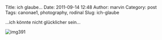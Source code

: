 Title: ich glaube...
Date: 2011-09-14 12:48
Author: marvin
Category: post
Tags: canonae1, photography, rodinal
Slug: ich-glaube

...ich könnte nicht glücklicher sein...

![img391]({filename}/images/6147081764_b04fd7117d_b.jpg)

